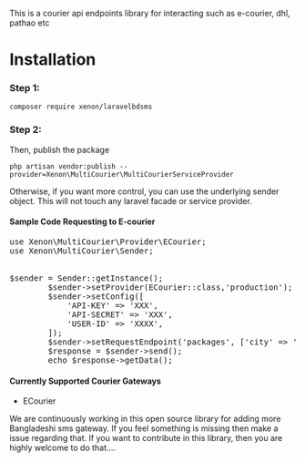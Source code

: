 This is a courier api endpoints library for interacting such as e-courier, dhl, pathao etc


# Installation

### Step 1:

```
composer require xenon/laravelbdsms
```

### Step 2:

Then, publish the package

```
php artisan vendor:publish --provider=Xenon\MultiCourier\MultiCourierServiceProvider
```


Otherwise, if you want more control, you can use the underlying sender object. This will not touch any laravel facade or
service provider.

#### Sample Code Requesting to E-courier

<pre>
use Xenon\MultiCourier\Provider\ECourier;
use Xenon\MultiCourier\Sender;


$sender = Sender::getInstance();
        $sender->setProvider(ECourier::class,'production');
        $sender->setConfig([
            'API-KEY' => 'XXX',
            'API-SECRET' => 'XXX',
            'USER-ID' => 'XXXX',
        ]);
        $sender->setRequestEndpoint('packages', ['city' => 'Tangail']);
        $response = $sender->send();
        echo $response->getData();
</pre>




#### Currently Supported Courier Gateways

* ECourier


We are continuously working in this open source library for adding more Bangladeshi sms gateway. If you feel something
is missing then make a issue regarding that. If you want to contribute in this library, then you are highly welcome to
do that....
